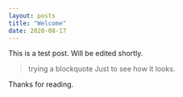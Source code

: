```yaml
---
layout: posts
title: "Welcome"
date: 2020-08-17
---
```


This is a test post. Will be edited shortly.

> trying a blockquote
> Just to see how it looks.

Thanks for reading.
